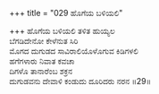 +++
title = "029 ಹೊಗೆಯ ಬಳಿಯಲಿ"

+++
ಹೊಗೆಯ ಬಳಿಯಲಿ ತಳಿತ ಹುಯ್ಯಲ  
ಬೆಗಡಿದೇನೋ ಕೇಳೆನುತ ಸಿರಿ  
ಮೊಗದ ದುಗುಡದ ಸಾವಿರಾಲಿಯೊಳೊಗುವ ಕಿಡಿಗಳಲಿ  
ಹಗೆಗಳಾರು ನಿವಾತ ಕವಚಾ  
ದಿಗಳೊ ತಾನಾರೆಂಬ ಶಕ್ರನ  
ದುಗುಡವನು ದೇವಾಳಿ ಕಂಡುದು ದೂರಿದರು ನರನ     ॥29॥
